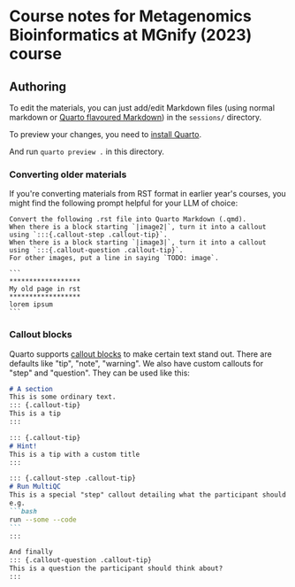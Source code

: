 # Course notes for Metagenomics Bioinformatics at MGnify (2023) course

## Authoring
To edit the materials, you can just add/edit Markdown files (using normal markdown or [Quarto flavoured Markdown](https://quarto.org/docs/authoring/markdown-basics.html)) in the `sessions/` directory.

To preview your changes, you need to [install Quarto](https://quarto.org/docs/get-started/).

And run `quarto preview .` in this directory.

### Converting older materials
If you're converting materials from RST format in earlier year's courses, you might find the following prompt helpful for your LLM of choice:

````
Convert the following .rst file into Quarto Markdown (.qmd).
When there is a block starting `|image2|`, turn it into a callout using `:::{.callout-step .callout-tip}`.
When there is a block starting `|image3|`, turn it into a callout using `:::{.callout-question .callout-tip}`.
For other images, put a line in saying `TODO: image`.

```
******************
My old page in rst
******************
lorem ipsum
```
````

### Callout blocks
Quarto supports [callout blocks](https://quarto.org/docs/authoring/callouts.html) to make certain text stand out.
There are defaults like "tip", "note", "warning".
We also have custom callouts for "step" and "question". 
They can be used like this:

````markdown
# A section
This is some ordinary text.
::: {.callout-tip}
This is a tip
:::

::: {.callout-tip}
# Hint!
This is a tip with a custom title
:::

::: {.callout-step .callout-tip}
# Run MultiQC
This is a special "step" callout detailing what the participant should do next,
e.g.
```bash
run --some --code
```
:::

And finally
::: {.callout-question .callout-tip}
This is a question the participant should think about?
:::

````
